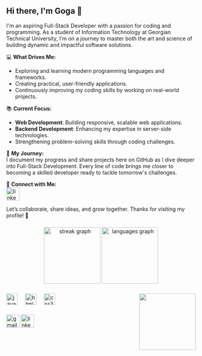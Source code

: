 <h2 align="left">Hi there, I'm Goga 👋</h2> 
I'm an aspiring Full-Stack Developer with a passion for coding and programming. As a student of Information Technology at Georgian Technical University, I’m on a journey to master both the art and science of building dynamic and impactful software solutions.  

💻 **What Drives Me:**  
- Exploring and learning modern programming languages and frameworks.  
- Creating practical, user-friendly applications.  
- Continuously improving my coding skills by working on real-world projects.  

📚 **Current Focus:**  
- **Web Development**: Building responsive, scalable web applications.  
- **Backend Development**: Enhancing my expertise in server-side technologies.  
- Strengthening problem-solving skills through coding challenges.  

🌟 **My Journey:**  
I document my progress and share projects here on GitHub as I dive deeper into Full-Stack Development. Every line of code brings me closer to becoming a skilled developer ready to tackle tomorrow's challenges.  

🔗 **Connect with Me:**  
<a href="https://www.linkedin.com/in/goga-gabelia-05981633a/" target="_blank">
    <img src="https://img.shields.io/static/v1?message=LinkedIn&logo=linkedin&label=&color=0077B5&logoColor=white&labelColor=&style=for-the-badge" height="35" alt="linkedin logo"  />
</a>

Let’s collaborate, share ideas, and grow together. Thanks for visiting my profile! 🚀

###

<div align="center">
  <img src="https://streak-stats.demolab.com?user=skyengineer1&locale=en&mode=daily&theme=dracula&hide_border=false&border_radius=5" height="150" alt="streak graph"  />
  <img src="https://github-readme-stats.vercel.app/api/top-langs?username=skyengineer1&locale=en&hide_title=false&layout=compact&card_width=320&langs_count=5&theme=dracula&hide_border=false" height="150" alt="languages graph"  />
</div>

###

<img align="right" height="150" src="https://i.giphy.com/media/v1.Y2lkPTc5MGI3NjExdW40anY0cnRzaDRrc2tzeXl5ZHZpeDJsZnN6c2w5aHIyOWsxd2E5cSZlcD12MV9pbnRlcm5hbF9naWZfYnlfaWQmY3Q9Zw/Ws6T5PN7wHv3cY8xy8/giphy.gif"  />

###

<div align="left">
  <img src="https://cdn.jsdelivr.net/gh/devicons/devicon/icons/javascript/javascript-original.svg" height="30" alt="javascript logo"  />
  <img width="12" />
  <img src="https://cdn.jsdelivr.net/gh/devicons/devicon/icons/html5/html5-original.svg" height="30" alt="html5 logo"  />
  <img width="12" />
  <img src="https://cdn.jsdelivr.net/gh/devicons/devicon/icons/css3/css3-original.svg" height="30" alt="css3 logo"  />
</div>

###

<div align="left">
  <img src="https://img.shields.io/static/v1?message=Gmail&logo=gmail&label=&color=D14836&logoColor=white&labelColor=&style=for-the-badge" height="35" alt="gmail logo"  />
  <a href="https://www.linkedin.com/in/goga-gabelia-05981633a/" target="_blank">
    <img src="https://img.shields.io/static/v1?message=LinkedIn&logo=linkedin&label=&color=0077B5&logoColor=white&labelColor=&style=for-the-badge" height="35" alt="linkedin logo"  />
  </a>
</div>

###

<br clear="both">


###
